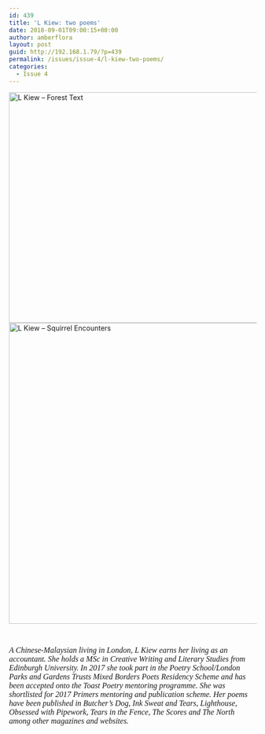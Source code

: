 ```yaml
---
id: 439
title: 'L Kiew: two poems'
date: 2018-09-01T09:00:15+00:00
author: amberflora
layout: post
guid: http://192.168.1.79/?p=439
permalink: /issues/issue-4/l-kiew-two-poems/
categories:
  - Issue 4
---
```

<img loading="lazy" class="alignnone wp-image-440" src="http://amberflora.com/wp-content/uploads/2018/08/Forest-text.jpg" alt="L Kiew – Forest Text" width="800" height="469" srcset="https://www.amberflora.com/wp-content/uploads/2018/08/Forest-text.jpg 1200w, https://www.amberflora.com/wp-content/uploads/2018/08/Forest-text-300x176.jpg 300w, https://www.amberflora.com/wp-content/uploads/2018/08/Forest-text-768x451.jpg 768w, https://www.amberflora.com/wp-content/uploads/2018/08/Forest-text-1024x601.jpg 1024w" sizes="(max-width: 800px) 100vw, 800px" />  
<img loading="lazy" class="alignnone wp-image-441" src="http://amberflora.com/wp-content/uploads/2018/08/Squirrel-encounters.jpg" alt="L Kiew – Squirrel Encounters" width="800" height="612" srcset="https://www.amberflora.com/wp-content/uploads/2018/08/Squirrel-encounters.jpg 1203w, https://www.amberflora.com/wp-content/uploads/2018/08/Squirrel-encounters-300x230.jpg 300w, https://www.amberflora.com/wp-content/uploads/2018/08/Squirrel-encounters-768x588.jpg 768w, https://www.amberflora.com/wp-content/uploads/2018/08/Squirrel-encounters-1024x784.jpg 1024w" sizes="(max-width: 800px) 100vw, 800px" /> 

&nbsp;

<span style="font-size: 12pt; font-family: georgia, palatino, serif;"><em>A Chinese-Malaysian living in London, L Kiew earns her living as an accountant. She holds a MSc in Creative Writing and Literary Studies from Edinburgh University. In 2017 she took part in the Poetry School/London Parks and Gardens Trusts Mixed Borders Poets Residency Scheme and has been accepted onto the Toast Poetry mentoring programme. She was shortlisted for 2017 Primers mentoring and publication scheme. Her poems have been published in Butcher’s Dog, Ink Sweat and Tears, Lighthouse, Obsessed with Pipework, Tears in the Fence, The Scores and The North among other magazines and websites.</em></span>